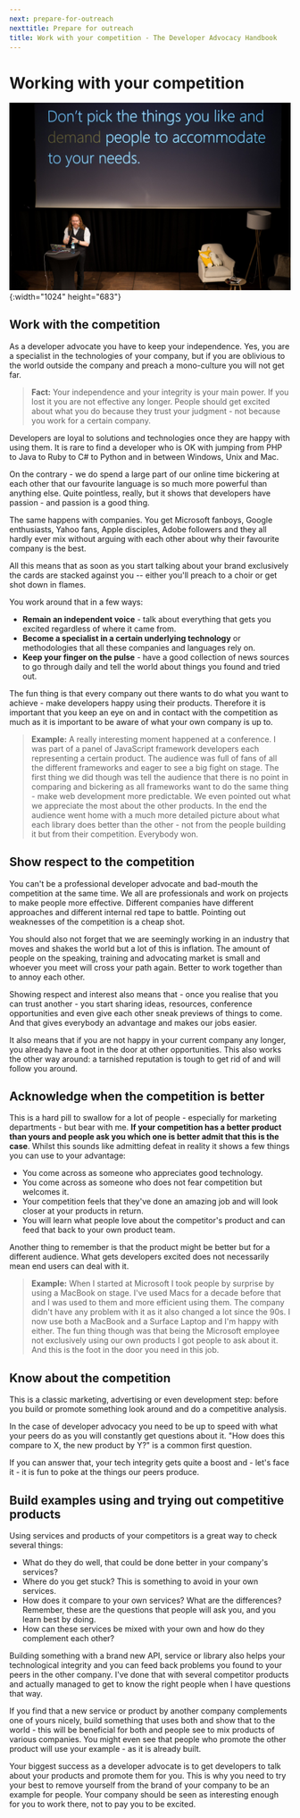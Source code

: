 ```yaml
---
next: prepare-for-outreach
nexttitle: Prepare for outreach
title: Work with your competition - The Developer Advocacy Handbook
---
```

# Working with your competition

![Don't pick things you like and demand people to accommodate to your needs](images/dont-pick-things-smaller.jpg){:width="1024" height="683"}

## Work with the competition

As a developer advocate you have to keep your independence. Yes, you are
a specialist in the technologies of your company, but if you are
oblivious to the world outside the company and preach a mono-culture you
will not get far.

> **Fact:** Your independence and your integrity is your main power. If
you lost it you are not effective any longer. People should get excited
about what you do because they trust your judgment - not because you
work for a certain company.

Developers are loyal to solutions and technologies once they are happy
with using them. It is rare to find a developer who is OK with
jumping from PHP to Java to Ruby to C\# to Python and in between
Windows, Unix and Mac.

On the contrary - we do spend a large part of our online time bickering
at each other that our favourite language is so much more powerful than
anything else. Quite pointless, really, but it shows that developers
have passion - and passion is a good thing.

The same happens with companies. You get Microsoft fanboys, Google
enthusiasts, Yahoo fans, Apple disciples, Adobe followers and they all
hardly ever mix without arguing with each other about why their
favourite company is the best.

All this means that as soon as you start talking about your brand
exclusively the cards are stacked against you -- either you\'ll preach
to a choir or get shot down in flames.

You work around that in a few ways:

* **Remain an independent voice** - talk about everything that gets you excited regardless of where it came from.
* **Become a specialist in a certain underlying technology** or methodologies that all these companies and languages rely on.
* **Keep your finger on the pulse** - have a good collection of news sources to go through daily and tell the world about things you found and tried out.

The fun thing is that every company out there wants to do what you want
to achieve - make developers happy using their products. Therefore it
is important that you keep an eye on and in contact with the
competition as much as it is important to be aware of what your own
company is up to.

> **Example:** A really interesting moment happened at a conference. I was
part of a panel of JavaScript framework developers each representing a
certain product. The audience was full of fans of all the different
frameworks and eager to see a big fight on stage. The first thing we did
though was tell the audience that there is no point in comparing and
bickering as all frameworks want to do the same thing - make web
development more predictable. We even pointed out what we appreciate the
most about the other products. In the end the audience went home with a
much more detailed picture about what each library does better than the
other - not from the people building it but from their competition.
Everybody won.

## Show respect to the competition

You can\'t be a professional developer advocate and bad-mouth the
competition at the same time. We all are professionals and work on
projects to make people more effective. Different companies have
different approaches and different internal red tape to battle. Pointing
out weaknesses of the competition is a cheap shot.

You should also not forget that we are seemingly working in an industry
that moves and shakes the world but a lot of this is inflation. The
amount of people on the speaking, training and advocating market is
small and whoever you meet will cross your path again. Better to
work together than to annoy each other.

Showing respect and interest also means that - once you realise that
you can trust another - you start sharing ideas, resources, conference
opportunities and even give each other sneak previews of things to come.
And that gives everybody an advantage and makes our jobs easier.

It also means that if you are not happy in your current company any
longer, you already have a foot in the door at other opportunities. This
also works the other way around: a tarnished reputation is tough to get
rid of and will follow you around.

## Acknowledge when the competition is better

This is a hard pill to swallow for a lot of people - especially for
marketing departments - but bear with me. **If your competition has a
better product than yours and people ask you which one is better admit that this is the case**. Whilst this sounds like admitting defeat
in reality it shows a few things you can use to your advantage:

* You come across as someone who appreciates good technology.
* You come across as someone who does not fear competition but welcomes it.
* Your competition feels that they\'ve done an amazing job and will look closer at your products in return.
* You will learn what people love about the competitor\'s product and can feed that back to your own product team.

Another thing to remember is that the product might be better but for a
different audience. What gets developers excited does not necessarily
mean end users can deal with it.

> **Example:** When I started at Microsoft I took people by surprise by using
a MacBook on stage. I've used Macs for a decade before that and I was
used to them and more efficient using them. The company didn't have any
problem with it as it also changed a lot since the 90s. I now use both a
MacBook and a Surface Laptop and I'm happy with either. The fun thing
though was that being the Microsoft employee not exclusively using our
own products I got people to ask about it. And this is the foot in the
door you need in this job.

## Know about the competition

This is a classic marketing, advertising or even development step:
before you build or promote something look around and do a competitive
analysis.

In the case of developer advocacy you need to be up to speed with what
your peers do as you will constantly get questions about it.
\"How does this compare to X, the new product by Y?\" is a common
first question.

If you can answer that, your tech integrity gets quite a boost and -
let\'s face it - it is fun to poke at the things our peers produce.

## Build examples using and trying out competitive products

Using services and products of your competitors is a great way to check
several things:

* What do they do well, that could be done better in your company\'s services?
* Where do you get stuck? This is something to avoid in your own services.
* How does it compare to your own services? What are the differences? Remember, these are the questions that people will ask you, and you learn best by doing.
* How can these services be mixed with your own and how do they complement each other?

Building something with a brand new API, service or library also helps
your technological integrity and you can feed back problems you found to
your peers in the other company. I\'ve done that with several competitor
products and actually managed to get to know the right people when I
have questions that way.

If you find that a new service or product by another company complements
one of yours nicely, build something that uses both and show that to the
world - this will be beneficial for both and people see to mix products of various companies. You might even see that people who
promote the other product will use your example - as it is already built.

Your biggest success as a developer advocate is to get developers to
talk about your products and promote them for you. This is why you need
to try your best to remove yourself from the brand of your company to be
an example for people. Your company should be seen as interesting enough
for you to work there, not to pay you to be excited.